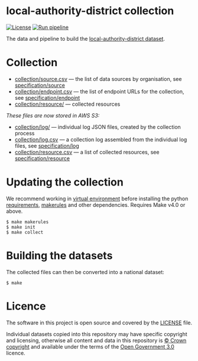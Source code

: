 # local-authority-district collection

[![License](https://img.shields.io/github/license/mashape/apistatus.svg)](https://github.com/digital-land/local-authority-district/blob/main/LICENSE)
[![Run pipeline](https://github.com/digital-land/local-authority-district-collection/actions/workflows/run.yml/badge.svg)](https://github.com/digital-land/local-authority-district-collection/actions/workflows/run.yml)

The data and pipeline to build the [local-authority-district dataset](https://www.digital-land.info/dataset/local-authority-district).

# Collection

* [collection/source.csv](collection/source.csv) — the list of data sources by organisation, see [specification/source](https://digital-land.github.io/specification/schema/source/)
* [collection/endpoint.csv](collection/endpoint.csv) — the list of endpoint URLs for the collection, see [specification/endpoint](https://digital-land.github.io/specification/schema/endpoint)
* [collection/resource/](collection/resource/) — collected resources

*These files are now stored in AWS S3:*

* [collection/log/](https://files.planning.data.gov.uk/local-authority-district-collection/collection/log/) — individual log JSON files, created by the collection process
* [collection/log.csv](https://files.planning.data.gov.uk/local-authority-district-collection/collection/log.csv) — a collection log assembled from the individual log files, see [specification/log](https://files.planning.data.gov.uk/local-authority-district-collection/https://digital-land.github.io/specification/schema/log)
* [collection/resource.csv](https://files.planning.data.gov.uk/local-authority-district-collection/collection/resource.csv) — a list of collected resources, see [specification/resource](https://files.planning.data.gov.uk/local-authority-district-collection/https://digital-land.github.io/specification/schema/resource)

# Updating the collection

We recommend working in [virtual environment](http://docs.python-guide.org/en/latest/dev/virtualenvs/) before installing the python [requirements](requirements.txt), [makerules](https://github.com/digital-land/makerules) and other dependencies. Requires Make v4.0 or above.

    $ make makerules
    $ make init
    $ make collect

# Building the datasets

The collected files can then be converted into a national dataset:

    $ make

# Licence

The software in this project is open source and covered by the [LICENSE](LICENSE) file.

Individual datasets copied into this repository may have specific copyright and licensing, otherwise all content and data in this repository is
[© Crown copyright](http://www.nationalarchives.gov.uk/information-management/re-using-public-sector-information/copyright-and-re-use/crown-copyright/)
and available under the terms of the [Open Government 3.0](https://www.nationalarchives.gov.uk/doc/open-government-licence/version/3/) licence.
